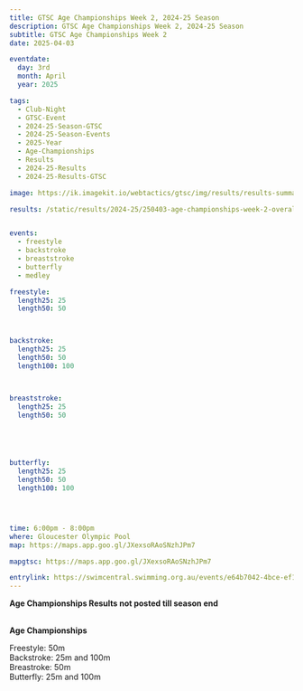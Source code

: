 ```yaml
---
title: GTSC Age Championships Week 2, 2024-25 Season
description: GTSC Age Championships Week 2, 2024-25 Season
subtitle: GTSC Age Championships Week 2
date: 2025-04-03

eventdate:
  day: 3rd
  month: April
  year: 2025

tags:
  - Club-Night
  - GTSC-Event
  - 2024-25-Season-GTSC
  - 2024-25-Season-Events
  - 2025-Year
  - Age-Championships
  - Results
  - 2024-25-Results
  - 2024-25-Results-GTSC

image: https://ik.imagekit.io/webtactics/gtsc/img/results/results-summary-19.jpg

results: /static/results/2024-25/250403-age-championships-week-2-overall-week-19-gtsc-club-night-results.pdf


events:
  - freestyle
  - backstroke
  - breaststroke
  - butterfly
  - medley

freestyle:
  length25: 25
  length50: 50



backstroke:
  length25: 25
  length50: 50
  length100: 100



breaststroke:
  length25: 25
  length50: 50





butterfly:
  length25: 25
  length50: 50
  length100: 100




time: 6:00pm - 8:00pm
where: Gloucester Olympic Pool
map: https://maps.app.goo.gl/JXexsoRAoSNzhJPm7

mapgtsc: https://maps.app.goo.gl/JXexsoRAoSNzhJPm7

entrylink: https://swimcentral.swimming.org.au/events/e64b7042-4bce-ef11-8eea-002248978584/detail
---
```


<strong>Age Championships Results not posted till season end</strong>
<br/>
<br/>

<strong>Age Championships</strong><br/>

Freestyle: 50m<br/>
Backstroke: 25m and 100m<br/>
Breastroke: 50m<br/>
Butterfly: 25m and 100m<br/>



